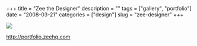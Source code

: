 +++
title = "Zee the Designer"
description = ""
tags = ["gallery", "portfolio"]
date = "2008-03-21"
categories = ["design"]
slug = "zee-designer"
+++


 

  <div id="screens-thumbs" class="clearfix">
    <div class="txt-center" id="design-submission"><a href="http://portfolio.zeehq.com/"><img id='bluga-thumbnail-796' class='bluga-thumbnail large' src='//konigi.com/media/bluga/
wt47f2778cd93e9_0.jpg'/></a></div>  
  </div>   
<p><a href="http://portfolio.zeehq.com/">http://portfolio.zeehq.com</a></p>




